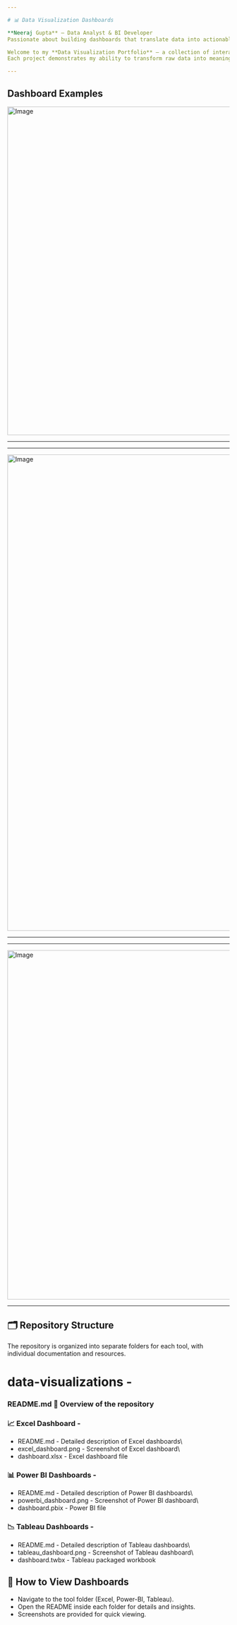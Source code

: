 ```yaml
--- 

# 📊 Data Visualization Dashboards

**Neeraj Gupta** — Data Analyst & BI Developer  
Passionate about building dashboards that translate data into actionable insights.  

Welcome to my **Data Visualization Portfolio** — a collection of interactive dashboards created using **Microsoft Excel**, **Power BI**, and **Tableau**.  
Each project demonstrates my ability to transform raw data into meaningful insights through effective visualization.

---
```


## Dashboard Examples

<img width="1778" height="745" alt="Image" src="https://github.com/user-attachments/assets/95567e27-baca-402d-94e2-dae824c358a5" />

---

---
<img width="1920" height="1080" alt="Image" src="https://github.com/user-attachments/assets/01682875-9766-4352-aaee-fdcf7c91233b" />

---

---
<img width="1096" height="792" alt="Image" src="https://github.com/user-attachments/assets/9e5182a1-e53d-4c20-88c7-088d7b412228" />

---


## 🗂 Repository Structure

The repository is organized into separate folders for each tool, with individual documentation and resources.


# data-visualizations - 

### README.md 📄 Overview of the repository 

 
### 📈 Excel Dashboard -

 -  README.md -  Detailed description of Excel dashboards\
 -  excel_dashboard.png - Screenshot of Excel dashboard\
 -  dashboard.xlsx -  Excel dashboard file

### 📊 Power BI Dashboards -

 -  README.md - Detailed description of Power BI dashboards\
 -  powerbi_dashboard.png - Screenshot of Power BI dashboard\
 -  dashboard.pbix -  Power BI file


### 📉 Tableau Dashboards -

 -  README.md - Detailed description of Tableau dashboards\
 -  tableau_dashboard.png  - Screenshot of Tableau dashboard\
 -  dashboard.twbx  - Tableau packaged workbook

## 🚀 How to View Dashboards
- Navigate to the tool folder (Excel, Power-BI, Tableau).
- Open the README inside each folder for details and insights.
- Screenshots are provided for quick viewing.
